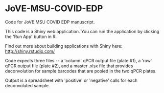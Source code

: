 # JoVE-MSU-COVID-EDP
Code for JoVE MSU COVID EDP manuscript.

This code is a Shiny web application. You can run the application by clicking
the 'Run App' button in R.

Find out more about building applications with Shiny here: http://shiny.rstudio.com/

Code expects three files -- a 'column' qPCR output file (plate #1), a 'row' qPCR output file (plate #2), and a master .xlsx file that provides deconvolution for sample barcodes that are pooled in the two qPCR plates.

Output is a spreadsheet with 'positive' or 'negative' calls for each deconvoluted sample. 
